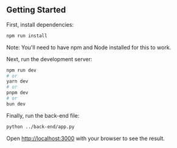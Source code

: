 ## Getting Started

First, install dependencies:
```bash
npm run install
```
Note: You'll need to have npm and Node installed for this to work.

Next, run the development server:

```bash
npm run dev
# or
yarn dev
# or
pnpm dev
# or
bun dev
```

Finally, run the back-end file:
```bash
python ../back-end/app.py
```

Open [http://localhost:3000](http://localhost:3000) with your browser to see the result.
